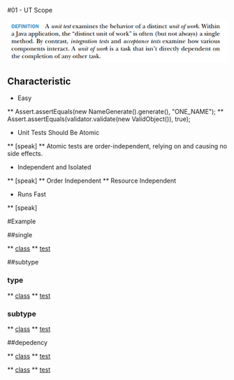 #01 - UT Scope

![alt tag](/MD/coffee-talk/img/def-unit-test.png)

## Characteristic
* Easy

** Assert.assertEquals(new NameGenerate().generate(), "ONE_NAME");
** Assert.assertEquals(validator.validate(new ValidObject()), true);   

* Unit Tests Should Be Atomic

** [speak]
** Atomic tests are order-independent, relying on and causing no side effects.

* Independent and Isolated

** [speak]
** Order Independent
** Resource Independent   

* Runs Fast

** [speak]

#Example

##single

** [class](/../../JUnitExample-core/src/main/java/org/junitexample/coffeetalk/ut/simple/EmailValidator.java)
** [test](/../../JUnitExample-core/src/test/java/org/junitexample/coffeetalk/ut/simple/EmailValidatorTest.java)

##subtype

### type

** [class](/../../JUnitExample-core/src/main/java/org/junitexample/coffeetalk/ut/subtype/AbstractTransformerCollectionTo.java)
** [test](/../../JUnitExample-core/src/main/java/org/junitexample/coffeetalk/ut/subtype/AbstractTransformerCollectionTo.java)

### subtype

** [class](/../../JUnitExample-core/src/main/java/org/junitexample/coffeetalk/ut/subtype/Bean2XMLTransformer.java)
** [test](/../../JUnitExample-core/src/main/java/org/junitexample/coffeetalk/ut/subtype/Bean2XMLTransformerTest.java)

##depedency

** [class](/../../JUnitExample-core/src/main/java/org/junitexample/coffeetalk/ut/depedency/PasswordValidatorDepency.java)
** [test](/../../JUnitExample-core/src/main/java/org/junitexample/coffeetalk/ut/depedency/PasswordValidatorDepencyTest.java)

** [class](/../../JUnitExample-core/src/main/java/org/junitexample/coffeetalk/ut/depedency/PasswordValidatorImp.java)
** [test](/../../JUnitExample-core/src/main/java/org/junitexample/coffeetalk/ut/depedency/PasswordValidatorImpTest.java) 